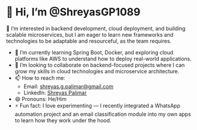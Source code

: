 # 👋 Hi, I’m @ShreyasGP1089

👀 I’m interested in backend development, cloud deployment, and building scalable microservices, but I am eager to learn new frameworks and technologies to be adaptable and resourceful, as the team requires.
- 🌱 I’m currently learning Spring Boot, Docker, and exploring cloud platforms like AWS to understand how to deploy real-world applications.
- 💞️ I’m looking to collaborate on backend-focused projects where I can grow my skills in cloud technologies and microservice architecture.
- 📫 How to reach me:  
  - Email: shreyas.g.palimar@gmail.com  
  - LinkedIn: [Shreyas Palimar](https://www.linkedin.com/in/shreyas-palimar/)
- 😄 Pronouns: He/Him  
- ⚡ Fun fact: I love experimenting — I recently integrated a WhatsApp automation project and an email classification module into my own apps to learn how they work under the hood.



<!---
ShreyasGP1089/ShreyasGP1089 is a ✨ special ✨ repository because its `README.md` (this file) appears on your GitHub profile.
You can click the Preview link to take a look at your changes.
--->
